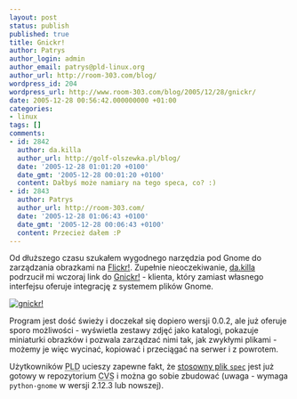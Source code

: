 ```yaml
---
layout: post
status: publish
published: true
title: Gnickr!
author: Patrys
author_login: admin
author_email: patrys@pld-linux.org
author_url: http://room-303.com/blog/
wordpress_id: 204
wordpress_url: http://www.room-303.com/blog/2005/12/28/gnickr/
date: 2005-12-28 00:56:42.000000000 +01:00
categories:
- linux
tags: []
comments:
- id: 2842
  author: da.killa
  author_url: http://golf-olszewka.pl/blog/
  date: '2005-12-28 01:01:20 +0100'
  date_gmt: '2005-12-28 00:01:20 +0100'
  content: Dałbyś może namiary na tego speca, co? :)
- id: 2843
  author: Patrys
  author_url: http://room-303.com/
  date: '2005-12-28 01:06:43 +0100'
  date_gmt: '2005-12-28 00:06:43 +0100'
  content: Przecież dałem :P
---
```

<p>Od dłuższego czasu szukałem wygodnego narzędzia pod Gnome do zarządzania obrazkami na <a href="http://www.flickr.com/">Flickr!</a>. Zupełnie nieoczekiwanie, <a href="http://golf-olszewka.pl/blog/">da.killa</a> podrzucił mi wczoraj link do <a href="http://gnickr.sourceforge.net/">Gnickr!</a> - klienta, który zamiast własnego interfejsu oferuje integrację z systemem plików Gnome.</p>

<p class="strip"><a href="http://www.flickr.com/photos/90175672@N00/77822285/" title="Photo Sharing"><img src="http://static.flickr.com/38/77822285_194fc6edd8.jpg" alt="gnickr!" /></a></p>

<p>Program jest dość świeży i doczekał się dopiero wersji 0.0.2, ale już oferuje sporo możliwości - wyświetla zestawy zdjęć jako katalogi, pokazuje miniaturki obrazków i pozwala zarządzać nimi tak, jak zwykłymi plikami - możemy je więc wycinać, kopiować i przeciągać na serwer i z powrotem.</p>

<p>Użytkowników <abbr title="PLD Linux Distribution">PLD</abbr> ucieszy zapewne fakt, że <a href="http://cvs.pld-linux.org/cgi-bin/cvsweb/SPECS/gnickr.spec">stosowny plik <code>spec</code></a> jest już gotowy w repozytorium <abbr title="Concurrent Versioning System">CVS</abbr> i można go sobie zbudować (uwaga - wymaga <code>python-gnome</code> w wersji 2.12.3 lub nowszej).</p>
